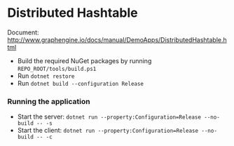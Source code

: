 # Distributed Hashtable

Document: http://www.graphengine.io/docs/manual/DemoApps/DistributedHashtable.html

- Build the required NuGet packages by running `REPO_ROOT/tools/build.ps1`
- Run `dotnet restore`
- Run `dotnet build --configuration Release`

### Running the application

* Start the server: `dotnet run --property:Configuration=Release --no-build -- -s`
* Start the client: `dotnet run --property:Configuration=Release --no-build -- -c`
